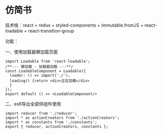 # 仿简书

技术栈：react + redux + styled-components + immutable.fromJS + react-loadable + react-transition-group

功能：

一、使用加载器懒加载页面

```
import Loadable from 'react-loadable';
/**--- 懒加载 - 加载器加载 ---**/
const LoadableComponent = Loadable({
  loader: () => import('./'),
  loading() {return <div>正在加载</div>
  }
}); 
export default () => <LoadableComponent/>
```

二、es6导出全部供组件使用

```
import reducer from './reducer';
import * as actionCreators from './actionCreators';
import * as constants from './constants';
export { reducer, actionCreators, constants };
```

